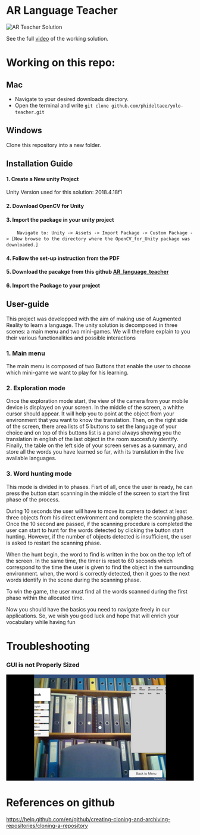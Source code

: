 # AR Language Teacher 

![AR Teacher Solution](/ar_teacher.gif)


See the full [video](https://vimeo.com/424753324) of the working solution. 


# Working on this repo:

## Mac
- Navigate to your desired downloads directory. 
- Open the terminal and write `git clone github.com/phideltaee/yolo-teacher.git`

## Windows 
Clone this repository into a new folder. 

## Installation Guide
#### 1. Create a New unity Project 
Unity Version used for this solution: 2018.4.18f1

#### 2. Download OpenCV for Unity

#### 3. Import the package in your unity project
        Navigate to: Unity -> Assets -> Import Package -> Custom Package -> [Now browse to the directory where the OpenCV_for_Unity package was downloaded.]

#### 4. Follow the set-up instruction from the PDF

#### 5. Download the pacakge from this github [AR_language_teacher](https://github.com/phideltaee/yolo-teacher)

#### 6. Import the Package to your project


## User-guide
This project was developped with the aim of making use of Augmented Reality to learn a language. 
The unity solution is decomposed in three scenes: a main menu and two mini-games.
We will therefore explain to you their various functionalities and possible interactions 

### 1. Main menu 
The main menu is composed of two Buttons that enable the user to choose which mini-game we want to play for his learning.

### 2. Exploration mode 
Once the exploration mode start, the view of the camera from your mobile device is displayed on your screen. 
In the middle of the screen, a whithe cursor should appear. It will help you to point at the object from your environment that you want to know the translation. 
Then, on the right side of the screen, there area lists of 5 buttons to set the language of your choice and on top of this buttons list is a panel always showing you the translation in english of the last object in the room succesfuly identify.  
Finally, the table on the left side of your screen serves as a summary, and store all the words you have learned so far, with its translation in the five available languages.  


### 3. Word hunting mode
This mode is divided in to phases.
Fisrt of all, once the user is ready, he can press the button start scanning in the middle of the screen to start the first phase of the process. 

During 10 seconds the user will have to move its camera to detect at least three objects from his direct environment and complete the scanning phase. Once the 10 second are passed, if the scanning procedure is completed the user can start to hunt for the words detected by clicking the button start hunting. However, if the number of objects detected is insufficient, the user is asked to restart the scanning phase. 

When the hunt begin, the word to find is written in the box on the top left of the screen. In the same time, the timer is reset to 60 seconds which correspond to the time the user is given to find the object in the surrounding environment. when, the word is correctly detected, then it goes to the next words identify in the scene during the scanning phase. 

To win the game, the user must find all the words scanned during the first phase within the allocated time.

Now you should have the basics you need to navigate freely in our applications. 
So, we wish you good luck and hope that will enrich your vocabulary while having fun   



# Troubleshooting
### GUI is not Properly Sized
![Layout_issue](/Trouble_layout.png)


# References on github
https://help.github.com/en/github/creating-cloning-and-archiving-repositories/cloning-a-repository
